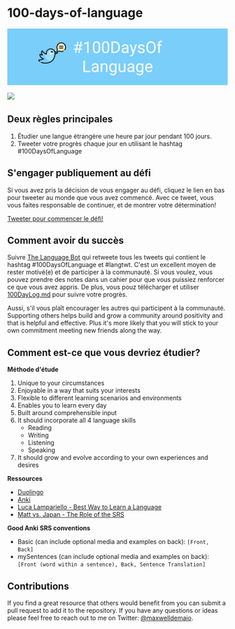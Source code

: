 # 100-days-of-language

![Readme banner image](../static/ReadMeLangBanner.png)

<a href="https://twitter.com/thelangbot/"><img src="https://img.shields.io/twitter/follow/thelangbot?style=social"></a>

## Deux règles principales

1. Étudier une langue étrangère une heure par jour pendant 100 jours.
2. Tweeter votre progrès chaque jour en utilisant le hashtag #100DaysOfLanguage

## S'engager publiquement au défi

Si vous avez pris la décision de vous engager au défi, cliquez le lien en bas pour tweeter au monde que vous avez commencé. Avec ce tweet, vous vous faites responsable de continuer, et de montrer votre détermination!

[Tweeter pour commencer le défi!](https://twitter.com/intent/tweet?text=I%27m%20publicly%20committing%20to%20the%20100DaysOfLanguage%20Challenge%20starting%20today!%20Learn%20more%20and%20join%20me!%20Hey%20@thelangbot%20@maxwelldemaio%20&url=https://github.com/maxwelldemaio/100-days-of-language&hashtags=100DaysOfLanguage)

## Comment avoir du succès

Suivre [The Language Bot](https://twitter.com/thelangbot) qui retweete tous les tweets qui contient le hashtag #100DaysOfLanguage et #langtwt. C'est un excellent moyen de rester motivé(e) et de participer à la communauté. Si vous voulez, vous pouvez prendre des notes dans un cahier pour que vous puissiez renforcer ce que vous avez appris. De plus, vous pouz télécharger et utiliser [100DayLog.md](../languageLog/100DayLog.md) pour suivre votre progrès.

Aussi, s'il vous plaît encourager les autres qui participent à la communauté. Supporting others helps build and grow a community around positivity and that is helpful and effective. Plus it's more likely that you will stick to your own commitment meeting new friends along the way.

## Comment est-ce que vous devriez étudier?

**Méthode d'étude**
1. Unique to your circumstances
2. Enjoyable in a way that suits your interests
3. Flexible to different learning scenarios and environments
4. Enables you to learn every day
5. Built around comprehensible input
6. It should incorporate all 4 language skills
    - Reading
    - Writing
    - Listening
    - Speaking
7. It should grow and evolve according to your own experiences and desires

**Ressources**
- [Duolingo](https://www.duolingo.com)
- [Anki](https://ankiweb.net/)
- [Luca Lampariello - Best Way to Learn a Language](https://www.youtube.com/watch?v=SDLlhUv519k)
- [Matt vs. Japan - The Role of the SRS](https://www.youtube.com/watch?v=wrBFhsnBQ2k)

**Good Anki SRS conventions**
- Basic (can include optional media and examples on back): `[Front, Back]`
- mySentences (can include optional media and examples on back): `[Front (word within a sentence), Back, Sentence Translation]`

## Contributions

If you find a great resource that others would benefit from you can submit a pull request to add it to the repository. If you have any questions or ideas please feel free to reach out to me on Twitter: [@maxwelldemaio](https://twitter.com/maxwelldemaio).